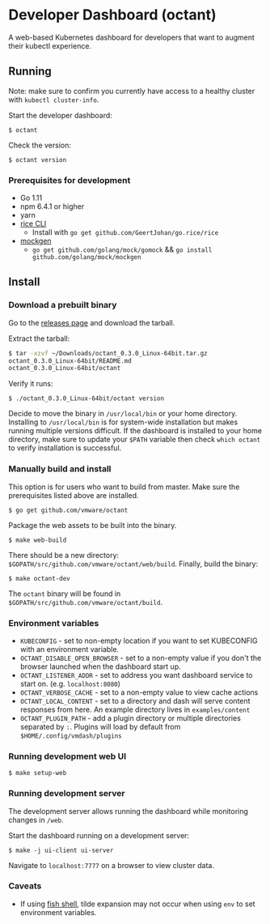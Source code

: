 # Developer Dashboard (octant)

A web-based Kubernetes dashboard for developers that want to augment their kubectl experience.

## Running

Note: make sure to confirm you currently have access to a healthy cluster with `kubectl cluster-info`.

Start the developer dashboard:

`$ octant`

Check the version:

`$ octant version`

### Prerequisites for development

* Go 1.11
* npm 6.4.1 or higher
* yarn
* [rice CLI](https://github.com/GeertJohan/go.rice)
  * Install with `go get github.com/GeertJohan/go.rice/rice`
* [mockgen](https://github.com/golang/gomock)
  * `go get github.com/golang/mock/gomock` && `go install github.com/golang/mock/mockgen`

## Install

### Download a prebuilt binary

Go to the [releases page](https://github.com/vmware/octant/releases) and download the tarball.

Extract the tarball:

```sh
$ tar -xzvf ~/Downloads/octant_0.3.0_Linux-64bit.tar.gz
octant_0.3.0_Linux-64bit/README.md
octant_0.3.0_Linux-64bit/octant
```

Verify it runs:

`$ ./octant_0.3.0_Linux-64bit/octant version`

Decide to move the binary in `/usr/local/bin` or your home directory. Installing to `/usr/local/bin` is for system-wide installation but makes running multiple versions difficult. If the dashboard is installed to your home directory, make sure to update your `$PATH` variable then check `which octant` to verify installation is successful.

### Manually build and install

This option is for users who want to build from master. Make sure the prerequisites listed above are installed.

`$ go get github.com/vmware/octant`

Package the web assets to be built into the binary.

`$ make web-build`

There should be a new directory: `$GOPATH/src/github.com/vmware/octant/web/build`. Finally, build the binary:

`$ make octant-dev`

The `octant` binary will be found in `$GOPATH/src/github.com/vmware/octant/build`.

### Environment variables

* `KUBECONFIG` - set to non-empty location if you want to set KUBECONFIG with an environment variable.
* `OCTANT_DISABLE_OPEN_BROWSER` - set to a non-empty value if you don't the browser launched when the dashboard start up.
* `OCTANT_LISTENER_ADDR` - set to address you want dashboard service to start on. (e.g. `localhost:8080`)
* `OCTANT_VERBOSE_CACHE` - set to a non-empty value to view cache actions
* `OCTANT_LOCAL_CONTENT` - set to a directory and dash will serve content responses from here. An example directory lives in `examples/content`
* `OCTANT_PLUGIN_PATH` - add a plugin directory or multiple directories separated by `:`. Plugins will load by default from `$HOME/.config/vmdash/plugins`

### Running development web UI

`$ make setup-web`


### Running development server

The development server allows running the dashboard while monitoring changes in `/web`.

Start the dashboard running on a development server:

`$ make -j ui-client ui-server`

Navigate to `localhost:7777` on a browser to view cluster data.

### Caveats

* If using [fish shell](https://fishshell.com), tilde expansion may not occur when using `env` to set environment variables.
